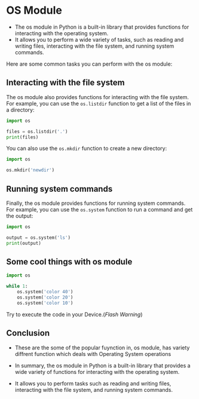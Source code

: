 # OS Module

- The os module in Python is a built-in library that provides functions for interacting with the operating system.
- It allows you to perform a wide variety of tasks, such as reading and writing files, interacting with the file system, and running system commands.

Here are some common tasks you can perform with the os module:

## Interacting with the file system

The os module also provides functions for interacting with the file system. For example, you can use the `os.listdir` function to get a list of the files in a directory:

```py
import os

files = os.listdir('.')
print(files)
```

You can also use the `os.mkdir` function to create a new directory:

```py
import os

os.mkdir('newdir')
```

## Running system commands

Finally, the os module provides functions for running system commands. For example, you can use the `os.system` function to run a command and get the output:

```py
import os

output = os.system('ls')
print(output)
```

## Some cool things with os module

```py
import os

while 1:
    os.system('color 40')
    os.system('color 20')
    os.system('color 10')
```

Try to execute the code in your Device.(_Flash Warning_)

## Conclusion

- These are the some of the popular fuynction in, os module, has variety diffrent function which deals with Operating System operations

- In summary, the os module in Python is a built-in library that provides a wide variety of functions for interacting with the operating system.

- It allows you to perform tasks such as reading and writing files, interacting with the file system, and running system commands.
